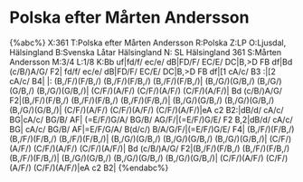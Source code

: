 # Polska efter Mårten Andersson

{%abc%}
X:361
T:Polska efter Mårten Andersson
R:Polska
Z:LP
O:Ljusdal, Hälsingland
B:Svenska Låtar Hälsingland
N: SL Hälsingland 361
S:Mårten Andersson
M:3/4
L:1/8
K:Bb
uf|fd/f/ ec/e/ dB|FD/F/ EC/E/ DC|B,>D FB df|Bd (c/B/)A/G/ F2|
fd/f/ ec/e/ dB|FD/F/ EC/E/ DC|B,>D FB df|[1 cA/c/ B3 :|[2 cA/c/ B4|
|: (B,/F/)(F/B,/) (B,/F/)(F/B,/) (B,/F/)(F/B,/)| (B,/G/)(G/B,/) (B,/G/)(G/B,/) (B,/G/)(G/B,/)| (C/F/)(A/F/) (C/F/)(A/F/) (C/F/)(A/F/)|
Bd (c/B/)A/G/ F2|(B,/F/)(F/B,/) (B,/F/)(F/B,/) (B,/F/)(F/B,/)| (B,/G/)(G/B,/) (B,/G/)(G/B,/) (B,/G/)(G/B,/)| 
(C/F/)(A/F/) (C/F/)(A/F/) (C/F/)(A/F/)|eA c2 B2:|dB/d/ cA/c/ BG|cA/c/ BG/B/ AF|
(=E/F/)G/A/ BG/B/ AG/F/|(=E/F/)G/E/ F2 B,2|dB/d/ cA/c/ BG|
cA/c/ BG/B/ AF|=E/F/G/A/ B(d/c/) B/A/G/F/|(=E/F/)G/E/ F4|
(B,/F/)(F/B,/) (B,/F/)(F/B,/) (B,/F/)(F/B,/)| (B,/G/)(G/B,/) (B,/G/)(G/B,/) (B,/G/)(G/B,/)| (C/F/)(A/F/) (C/F/)(A/F/) (C/F/)(A/F/)|
Bd (c/B/)A/G/ F2|(B,/F/)(F/B,/) (B,/F/)(F/B,/) (B,/F/)(F/B,/)| (B,/G/)(G/B,/) (B,/G/)(G/B,/) (B,/G/)(G/B,/)| 
(C/F/)(A/F/) (C/F/)(A/F/) (C/F/)(A/F/)|eA c2 B2|
{%endabc%}
